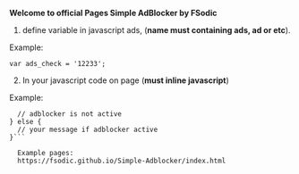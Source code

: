 **Welcome to official Pages Simple AdBlocker by FSodic**

1. define variable in javascript ads, (**name must containing ads, ad or etc**).

Example:

```var ads_check = '12233';```

2. In your javascript code on page (**must inline javascript**)

Example:

```if(typeof ads_check !== 'undefined') { 
  // adblocker is not active
} else {
  // your message if adblocker active
}```
  
  Example pages:
  https://fsodic.github.io/Simple-Adblocker/index.html
